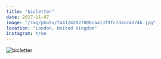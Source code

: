 ```yaml
---
title: "bicletter"
date: 2017-11-07
image: "/img/photo/7a41242827008caa13f9fc7dacc4d74b.jpg"
location: "London, United Kingdom"
instagram: true
---
```


![bicletter](/img/photo/7a41242827008caa13f9fc7dacc4d74b.jpg)
